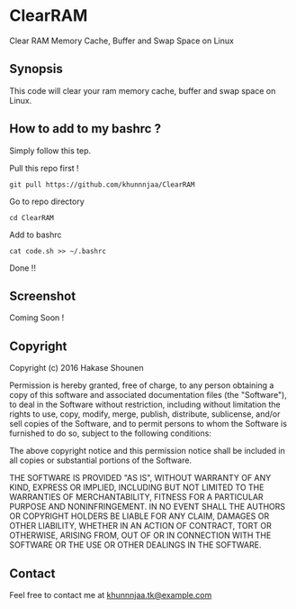 # ClearRAM
Clear RAM Memory Cache, Buffer and Swap Space on Linux

## Synopsis
This code will clear your ram memory cache, buffer and swap space on Linux.


## How to add to my bashrc ?
Simply follow this tep.

Pull this repo first !

	git pull https://github.com/khunnnjaa/ClearRAM

Go to repo directory

	cd ClearRAM

Add to bashrc

	cat code.sh >> ~/.bashrc

Done !!

## Screenshot
Coming Soon !


## Copyright
Copyright (c) 2016 Hakase Shounen

Permission is hereby granted, free of charge, to any person obtaining a copy of this software and associated documentation files (the "Software"), to deal in the Software without restriction, including without limitation the rights to use, copy, modify, merge, publish, distribute, sublicense, and/or sell copies of the Software, and to permit persons to whom the Software is furnished to do so, subject to the following conditions:

The above copyright notice and this permission notice shall be included in all copies or substantial portions of the Software.

THE SOFTWARE IS PROVIDED "AS IS", WITHOUT WARRANTY OF ANY KIND, EXPRESS OR IMPLIED, INCLUDING BUT NOT LIMITED TO THE WARRANTIES OF MERCHANTABILITY, FITNESS FOR A PARTICULAR PURPOSE AND NONINFRINGEMENT. IN NO EVENT SHALL THE AUTHORS OR COPYRIGHT HOLDERS BE LIABLE FOR ANY CLAIM, DAMAGES OR OTHER LIABILITY, WHETHER IN AN ACTION OF CONTRACT, TORT OR OTHERWISE, ARISING FROM, OUT OF OR IN CONNECTION WITH THE SOFTWARE OR THE USE OR OTHER DEALINGS IN THE SOFTWARE.


## Contact
Feel free to contact me at khunnnjaa.tk@example.com
